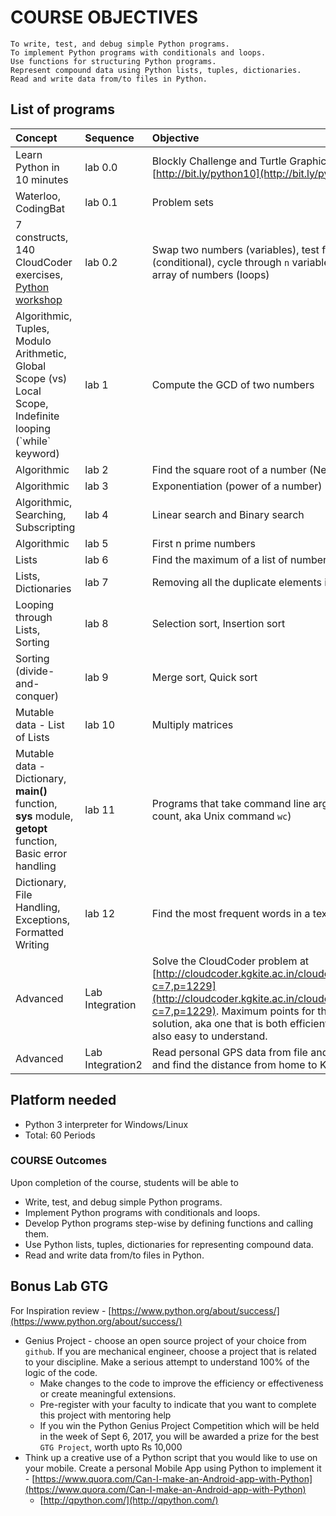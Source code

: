 # COURSE OBJECTIVES

```
To write, test, and debug simple Python programs.
To implement Python programs with conditionals and loops.
Use functions for structuring Python programs.
Represent compound data using Python lists, tuples, dictionaries.
Read and write data from/to files in Python.
```

## List of programs

| Concept | Sequence | Objective |
| :--- | :--- | :--- |
| Learn Python in 10 minutes | lab 0.0 | Blockly Challenge and Turtle Graphics, Read [http://bit.ly/python10](http://bit.ly/python10) |
| Waterloo, CodingBat | lab 0.1 | Problem sets |
| 7 constructs, 140 CloudCoder exercises, [Python workshop](https://github.com/kgisl/pythonFDP/blob/master/manual/pc0.md) | lab 0.2 | Swap two numbers \(variables\), test for Leap Year \(conditional\), cycle through `n` variables, and sum of array of numbers \(loops\) |
| Algorithmic, Tuples, Modulo Arithmetic, Global Scope \(vs\) Local Scope, Indefinite looping \(\`while\` keyword\) | lab 1 | Compute the GCD of two numbers |
| Algorithmic | lab 2 | Find the square root of a number \(Newton’s method\) |
| Algorithmic | lab 3 | Exponentiation \(power of a number\) |
| Algorithmic, Searching, Subscripting | lab 4 | Linear search and Binary search |
| Algorithmic | lab 5 | First n prime numbers |
| Lists | lab 6 | Find the maximum of a list of numbers |
| Lists, Dictionaries | lab 7 | Removing  all the duplicate elements in a list |
| Looping through Lists, Sorting | lab 8 | Selection sort, Insertion sort |
| Sorting \(divide-and-conquer\) | lab 9 | Merge sort, Quick sort |
| Mutable data - List of Lists | lab 10 | Multiply matrices |
| Mutable data - Dictionary, **main\(\)** function, **sys** module, **getopt** function, Basic error handling | lab 11 | Programs that take command line arguments \(word count, aka Unix command `wc`\) |
| Dictionary, File Handling, Exceptions, Formatted Writing | lab 12 | Find the most frequent words in a text read from a file |
| Advanced | Lab Integration | Solve the CloudCoder problem at  [http://cloudcoder.kgkite.ac.in/cloudcoder/\#exercise?c=7,p=1229](http://cloudcoder.kgkite.ac.in/cloudcoder/#exercise?c=7,p=1229). Maximum points for the most elegant solution, aka one that is both efficient and one that is also easy to understand. |
| Advanced | Lab Integration2 | Read personal GPS data from file and plot on a map and find the distance from home to KITE |

## Platform needed

* Python 3 interpreter for Windows/Linux
* Total: 60 Periods 

### COURSE Outcomes

Upon completion of the course, students will be able to

* Write, test, and debug simple Python programs.
* Implement Python programs with conditionals and loops.
* Develop Python programs step-wise by defining functions and calling them.
* Use Python lists, tuples, dictionaries for representing compound data.
* Read and write data from/to files in Python.

## Bonus Lab GTG

For Inspiration review - [https://www.python.org/about/success/](https://www.python.org/about/success/)

* Genius Project - choose an open source project of your choice from `github`. If you are mechanical engineer, choose a project that is related to your discipline. Make a serious attempt to understand 100%  of the logic of the code. 
  * Make changes to the code to improve the efficiency or effectiveness or create meaningful extensions. 
  * Pre-register with your faculty to indicate that you want to complete this project with mentoring help 
  * If you win the Python Genius Project Competition which will be held in the week of Sept 6, 2017, you will be awarded a prize for the best `GTG Project`,  worth upto Rs 10,000 
* Think up a creative use of a Python script that you would like to use on your mobile. Create a personal Mobile App using Python to implement it - [https://www.quora.com/Can-I-make-an-Android-app-with-Python](https://www.quora.com/Can-I-make-an-Android-app-with-Python) 
  * [http://qpython.com/](http://qpython.com/)  



